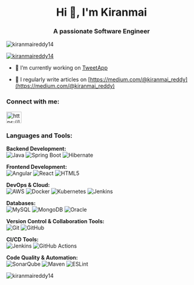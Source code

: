 <h1 align="center">Hi 👋, I'm Kiranmai</h1>
<h3 align="center">A passionate Software Engineer</h3>

<p align="left"> <img src="https://komarev.com/ghpvc/?username=kiranmaireddy14&label=Profile%20views&color=0e75b6&style=flat" alt="kiranmaireddy14" /> </p>

<p align="left"> <a href="https://github.com/ryo-ma/github-profile-trophy"><img src="https://github-profile-trophy.vercel.app/?username=kiranmaireddy14" alt="kiranmaireddy14" /></a> </p>

- 🔭 I’m currently working on [TweetApp](https://github.com/KiranmaiReddy14/My-Workspace/tree/main/TweetApp)

- 📝 I regularly write articles on [https://medium.com/@kiranmai_reddy](https://medium.com/@kiranmai_reddy)

<h3 align="left">Connect with me:</h3>
<p align="left">
<a href="https://www.leetcode.com/https://leetcode.com/u/kiranmai_reddy/" target="blank"><img align="center" src="https://raw.githubusercontent.com/rahuldkjain/github-profile-readme-generator/master/src/images/icons/Social/leet-code.svg" alt="https://leetcode.com/u/kiranmai_reddy/" height="30" width="40" /></a>
</p>

<h3 align="left">Languages and Tools:</h3>

**Backend Development:**  
![Java](https://img.shields.io/badge/Java-007396?style=flat-square&logo=java&logoColor=white)  ![Spring Boot](https://img.shields.io/badge/Spring_Boot-6DB33F?style=flat-square&logo=spring&logoColor=white)  ![Hibernate](https://img.shields.io/badge/Hibernate-59666C?style=flat-square&logo=hibernate&logoColor=white)  

**Frontend Development:**  
![Angular](https://img.shields.io/badge/Angular-DD0031?style=flat-square&logo=angular&logoColor=white)  ![React](https://img.shields.io/badge/React-61DAFB?style=flat-square&logo=react&logoColor=white)  ![HTML5](https://img.shields.io/badge/HTML5-E34F26?style=flat-square&logo=html5&logoColor=white)  

**DevOps & Cloud:**  
![AWS](https://img.shields.io/badge/AWS-232F3E?style=flat-square&logo=amazon-aws&logoColor=white)  ![Docker](https://img.shields.io/badge/Docker-2496ED?style=flat-square&logo=docker&logoColor=white)  ![Kubernetes](https://img.shields.io/badge/Kubernetes-326CE5?style=flat-square&logo=kubernetes&logoColor=white)  ![Jenkins](https://img.shields.io/badge/Jenkins-D24939?style=flat-square&logo=jenkins&logoColor=white)  

**Databases:**  
![MySQL](https://img.shields.io/badge/MySQL-4479A1?style=flat-square&logo=mysql&logoColor=white)  ![MongoDB](https://img.shields.io/badge/MongoDB-47A248?style=flat-square&logo=mongodb&logoColor=white)  ![Oracle](https://img.shields.io/badge/Oracle-F80000?style=flat-square&logo=oracle&logoColor=white)  

**Version Control & Collaboration Tools:**  
![Git](https://img.shields.io/badge/Git-F05032?style=flat-square&logo=git&logoColor=white)  ![GitHub](https://img.shields.io/badge/GitHub-181717?style=flat-square&logo=github&logoColor=white)  

**CI/CD Tools:**  
![Jenkins](https://img.shields.io/badge/Jenkins-D24939?style=flat-square&logo=jenkins&logoColor=white)  ![GitHub Actions](https://img.shields.io/badge/GitHub_Actions-2088FF?style=flat-square&logo=github-actions&logoColor=white)  

**Code Quality & Automation:**  
![SonarQube](https://img.shields.io/badge/SonarQube-4E9BCD?style=flat-square&logo=sonarqube&logoColor=white)  ![Maven](https://img.shields.io/badge/Maven-C71A36?style=flat-square&logo=apache-maven&logoColor=white)  ![ESLint](https://img.shields.io/badge/ESLint-4B32C3?style=flat-square&logo=eslint&logoColor=white)  


<p><img align="center" src="https://github-readme-stats.vercel.app/api/top-langs?username=kiranmaireddy14&show_icons=true&locale=en&layout=compact" alt="kiranmaireddy14" /></p>

